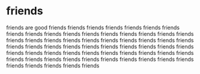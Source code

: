 # friends
friends are good
friends
friends
friends
friends
friends
friends
friends
friends
friends
friends
friends
friends
friends
friends
friends
friends
friends
friends
friends
friends
friends
friends
friends
friends
friends
friends
friends
friends
friends
friends
friends
friends
friends
friends
friends
friends
friends
friends
friends
friends
friends
friends
friends
friends
friends
friends
friends
friends
friends
friends
friends
friends
friends
friends
friends
friends
friends
friends
friends
friends
friends
friends
